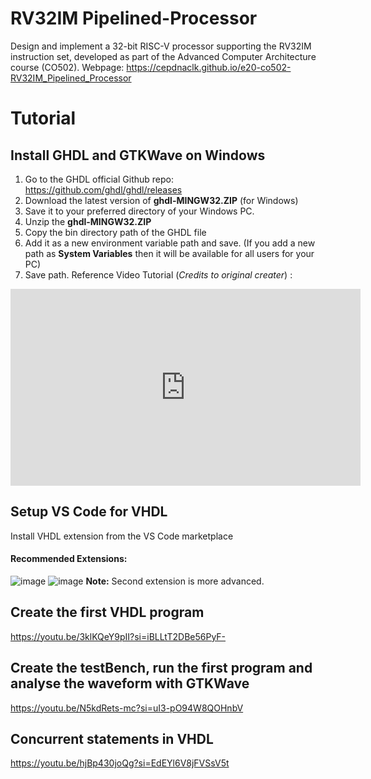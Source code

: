 # RV32IM Pipelined-Processor
Design and implement a 32-bit RISC-V processor supporting the RV32IM instruction set, developed as part of the Advanced Computer Architecture course (CO502). Webpage: https://cepdnaclk.github.io/e20-co502-RV32IM_Pipelined_Processor

# Tutorial

## Install GHDL and GTKWave on Windows
1. Go to the GHDL official Github repo: https://github.com/ghdl/ghdl/releases
2. Download the latest version of **ghdl-MINGW32.ZIP** (for Windows)
3. Save it to your preferred directory of your Windows PC.
4. Unzip the **ghdl-MINGW32.ZIP**
5. Copy the bin directory path of the GHDL file
6. Add it as a new environment variable path and save. (If you add a new path as **System Variables** then it will be available for all users for your PC)
7. Save path.
Reference Video Tutorial (*Credits to original creater*) :
<iframe width="560" height="315" src="https://www.youtube.com/embed/0JJku1vTu78?si=CRgZVh4ifq9ZrVRt" title="YouTube video player" frameborder="0" allow="accelerometer; autoplay; clipboard-write; encrypted-media; gyroscope; picture-in-picture; web-share" referrerpolicy="strict-origin-when-cross-origin" allowfullscreen></iframe>


## Setup VS Code for VHDL
Install VHDL extension from the VS Code marketplace 
#### Recommended Extensions: 
![image](https://github.com/user-attachments/assets/f0c666ed-292b-4f0f-9406-d04bd1d81eb2)
![image](https://github.com/user-attachments/assets/b01c1c1c-f8d2-4884-b93e-b0623caf82e4) 
**Note:** Second extension is more advanced. 


## Create the first VHDL program
https://youtu.be/3klKQeY9pII?si=iBLLtT2DBe56PyF-

## Create the testBench, run the first program and analyse the waveform with GTKWave
https://youtu.be/N5kdRets-mc?si=uI3-pO94W8QOHnbV

## Concurrent statements in VHDL
https://youtu.be/hjBp430joQg?si=EdEYl6V8jFVSsV5t
